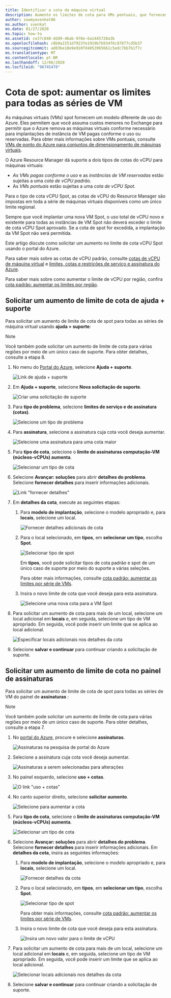 ```yaml
---
title: Identificar a cota da máquina virtual
description: Aumente os limites de cota para VMs pontuais, que fornecem um modelo de uso do Azure que permite que você assuma custos menores no Exchange para permitir que o Azure remova VMs conforme necessário.
author: sowmyavenkat86
ms.author: svenkat
ms.date: 01/27/2020
ms.topic: how-to
ms.assetid: ce37c848-ddd9-46ab-978e-6a1445728a3b
ms.openlocfilehash: c8b9a2251d7923fe1919b7b934f6c97877cd5b37
ms.sourcegitcommit: ad83be10e9e910fd4853965661c5edc7bb7b1f7c
ms.translationtype: MT
ms.contentlocale: pt-BR
ms.lasthandoff: 12/06/2020
ms.locfileid: "96745478"
---
```

# <a name="spot-quota-increase-limits-for-all-vm-series"></a>Cota de spot: aumentar os limites para todas as séries de VM

As máquinas virtuais (VMs) spot fornecem um modelo diferente de uso do Azure. Eles permitem que você assuma custos menores no Exchange para permitir que o Azure remova as máquinas virtuais conforme necessário para implantações de instância de VM pagas conforme o uso ou reservadas. Para obter mais informações sobre VMs pontuais, consulte [VMs de ponto do Azure para conjuntos de dimensionamento de máquinas virtuais](../../virtual-machine-scale-sets/use-spot.md).

O Azure Resource Manager dá suporte a dois tipos de cotas do vCPU para máquinas virtuais:

* *As VMs pagas conforme o uso* e as *instâncias de VM reservadas* estão sujeitas a uma *cota de vCPU padrão*.
* As *VMs pontuais* estão sujeitas a uma *cota de vCPU Spot*.

Para o tipo de cota vCPU Spot, as cotas de vCPU do Resource Manager são impostas em toda a série de máquinas virtuais disponíveis como um único limite regional.

Sempre que você implantar uma nova VM Spot, o uso total de vCPU novo e existente para todas as instâncias de VM Spot não deverá exceder o limite de cota vCPU Spot aprovado. Se a cota de spot for excedida, a implantação da VM Spot não será permitida.

Este artigo discute como solicitar um aumento no limite de cota vCPU Spot usando o portal do Azure.

Para saber mais sobre as cotas de vCPU padrão, consulte [cotas de vCPU de máquina virtual](../../virtual-machines/windows/quotas.md) e [limites, cotas e restrições de serviço e assinatura do Azure](../../azure-resource-manager/management/azure-subscription-service-limits.md).

Para saber mais sobre como aumentar o limite de vCPU por região, confira [cota padrão: aumentar os limites por região](regional-quota-requests.md).

## <a name="request-a-quota-limit-increase-from-help--support"></a>Solicitar um aumento de limite de cota de ajuda + suporte

Para solicitar um aumento de limite de cota de spot para todas as séries de máquina virtual usando **ajuda + suporte**:

> [!NOTE]
> Você também pode solicitar um aumento de limite de cota para várias regiões por meio de um único caso de suporte. Para obter detalhes, consulte a etapa 8.

1. No menu do [Portal do Azure](https://portal.azure.com), selecione **Ajuda + suporte**.

   ![Link de ajuda + suporte](./media/resource-manager-core-quotas-request/help-plus-support.png)

1. Em **Ajuda + suporte**, selecione **Nova solicitação de suporte**.

    ![Criar uma solicitação de suporte](./media/resource-manager-core-quotas-request/new-support-request.png)

1. Para **tipo de problema**, selecione **limites de serviço e de assinatura (cotas)**.

   ![Selecione um tipo de problema](./media/resource-manager-core-quotas-request/select-quota-issue-type.png)

1. Para **assinatura**, selecione a assinatura cuja cota você deseja aumentar.

   ![Selecione uma assinatura para uma cota maior](./media/resource-manager-core-quotas-request/select-subscription-support-request.png)

1. Para **tipo de cota**, selecione o **limite de assinaturas computação-VM (núcleos-vCPUs) aumenta**.

   ![Selecionar um tipo de cota](./media/resource-manager-core-quotas-request/select-quota-type.png)

1. Selecione **Avançar: soluções** para abrir **detalhes do problema**. Selecione **fornecer detalhes** para inserir informações adicionais.

   ![Link "fornecer detalhes"](./media/resource-manager-core-quotas-request/provide-details-link.png)

1. Em **detalhes da cota**, execute as seguintes etapas:

   1. Para **modelo de implantação**, selecione o modelo apropriado e, para **locais**, selecione um local.

      ![Fornecer detalhes adicionais de cota](./media/resource-manager-core-quotas-request/quota-details-deployment-locations.png)

   1. Para o local selecionado, em **tipos**, em **selecionar um tipo**, escolha **Spot**.

      ![Selecionar tipo de spot](./media/resource-manager-core-quotas-request/select-spot-type.png)

       Em **tipos**, você pode solicitar tipos de cota padrão e spot de um único caso de suporte por meio do suporte a várias seleções.

       Para obter mais informações, consulte [cota padrão: aumentar os limites por série de VMs](per-vm-quota-requests.md).

   1. Insira o novo limite de cota que você deseja para esta assinatura.

      ![Selecione uma nova cota para a VM Spot](./media/resource-manager-core-quotas-request/spot-set-new-quota.png)

1. Para solicitar um aumento de cota para mais de um local, selecione um local adicional em **locais** e, em seguida, selecione um tipo de VM apropriado. Em seguida, você pode inserir um limite que se aplica ao local adicional.

   ![Especificar locais adicionais nos detalhes da cota](./media/resource-manager-core-quotas-request/quota-details-multiple-locations.png)

1. Selecione **salvar e continuar** para continuar criando a solicitação de suporte.

## <a name="request-a-quota-limit-increase-from-the-subscriptions-pane"></a>Solicitar um aumento de limite de cota no painel de assinaturas

Para solicitar um aumento de limite de cota de spot para todas as séries de VM do painel de **assinaturas** :

> [!NOTE]
> Você também pode solicitar um aumento de limite de cota para várias regiões por meio de um único caso de suporte. Para obter detalhes, consulte a etapa 7.

1. No [portal do Azure](https://portal.azure.com), procure e selecione **assinaturas**.

   ![Assinaturas na pesquisa de portal do Azure](./media/resource-manager-core-quotas-request/search-for-subscriptions.png)

1. Selecione a assinatura cuja cota você deseja aumentar.

   ![Assinaturas a serem selecionadas para alterações](./media/resource-manager-core-quotas-request/select-subscription-change-quota.png)

1. No painel esquerdo, selecione **uso + cotas**.

   ![O link "uso + cotas"](./media/resource-manager-core-quotas-request/select-usage-plus-quotas.png)

1. No canto superior direito, selecione **solicitar aumento**.

   ![Selecione para aumentar a cota](./media/resource-manager-core-quotas-request/request-increase-from-subscription.png)

1. Para **tipo de cota**, selecione o **limite de assinaturas computação-VM (núcleos-vCPUs) aumenta**.

   ![Selecionar um tipo de cota](./media/resource-manager-core-quotas-request/select-quota-type.png)

1. Selecione **Avançar: soluções** para abrir **detalhes do problema**. Selecione **fornecer detalhes** para inserir informações adicionais. Em **detalhes da cota**, insira as seguintes informações:

   1. Para **modelo de implantação**, selecione o modelo apropriado e, para **locais**, selecione um local.

      ![Fornecer detalhes da cota](./media/resource-manager-core-quotas-request/quota-details-deployment-locations.png)

   1. Para o local selecionado, em **tipos**, em **selecionar um tipo**, escolha **Spot**.

      ![Selecionar tipo de spot](./media/resource-manager-core-quotas-request/select-spot-type.png)

      Para obter mais informações, consulte [cota padrão: aumentar os limites por série de VMs](per-vm-quota-requests.md).

   1. Insira o novo limite de cota que você deseja para esta assinatura.

      ![Insira um novo valor para o limite de vCPU](./media/resource-manager-core-quotas-request/spot-set-new-quota.png)

1. Para solicitar um aumento de cota para mais de um local, selecione um local adicional em **locais** e, em seguida, selecione um tipo de VM apropriado. Em seguida, você pode inserir um limite que se aplica ao local adicional.

   ![Selecionar locais adicionais nos detalhes da cota](./media/resource-manager-core-quotas-request/quota-details-multiple-locations.png)

1. Selecione **salvar e continuar** para continuar criando a solicitação de suporte.
